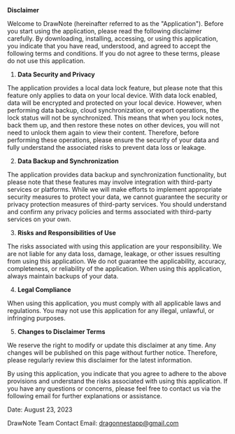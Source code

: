 **Disclaimer**

Welcome to DrawNote (hereinafter referred to as the "Application"). Before you start using the application, please read the following disclaimer carefully. By downloading, installing, accessing, or using this application, you indicate that you have read, understood, and agreed to accept the following terms and conditions. If you do not agree to these terms, please do not use this application.

1. **Data Security and Privacy**

The application provides a local data lock feature, but please note that this feature only applies to data on your local device. With data lock enabled, data will be encrypted and protected on your local device. However, when performing data backup, cloud synchronization, or export operations, the lock status will not be synchronized. This means that when you lock notes, back them up, and then restore these notes on other devices, you will not need to unlock them again to view their content. Therefore, before performing these operations, please ensure the security of your data and fully understand the associated risks to prevent data loss or leakage.

2. **Data Backup and Synchronization**

The application provides data backup and synchronization functionality, but please note that these features may involve integration with third-party services or platforms. While we will make efforts to implement appropriate security measures to protect your data, we cannot guarantee the security or privacy protection measures of third-party services. You should understand and confirm any privacy policies and terms associated with third-party services on your own.

3. **Risks and Responsibilities of Use**

The risks associated with using this application are your responsibility. We are not liable for any data loss, damage, leakage, or other issues resulting from using this application. We do not guarantee the applicability, accuracy, completeness, or reliability of the application. When using this application, always maintain backups of your data.

4. **Legal Compliance**

When using this application, you must comply with all applicable laws and regulations. You may not use this application for any illegal, unlawful, or infringing purposes.

5. **Changes to Disclaimer Terms**

We reserve the right to modify or update this disclaimer at any time. Any changes will be published on this page without further notice. Therefore, please regularly review this disclaimer for the latest information.

By using this application, you indicate that you agree to adhere to the above provisions and understand the risks associated with using this application. If you have any questions or concerns, please feel free to contact us via the following email for further explanations or assistance.

Date: August 23, 2023

DrawNote Team
Contact Email: dragonnestapp@gmail.com